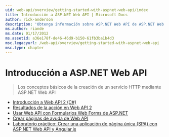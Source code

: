 ```yaml
---
uid: web-api/overview/getting-started-with-aspnet-web-api/index
title: Introducción a ASP.NET Web API | Microsoft Docs
author: rick-anderson
description: 'Obtenga información sobre ASP.NET Web API de ASP.NET Web API es un marco que facilita la creación de servicios HTTP que llegan a una amplia gama de clientes, incluidos los exploradores...'
ms.author: riande
ms.date: 01/17/2012
ms.assetid: a36e178f-de46-46d9-b150-61fb3ba1b4d3
msc.legacyurl: /web-api/overview/getting-started-with-aspnet-web-api
msc.type: chapter
---
```

<a name="getting-started-with-aspnet-web-api"></a>Introducción a ASP.NET Web API
====================
> Los conceptos básicos de la creación de un servicio HTTP mediante ASP.NET Web API


- [Introducción a Web API 2 (C#)](tutorial-your-first-web-api.md)
- [Resultados de la acción en Web API 2](action-results.md)
- [Usar Web API con Formularios Web Forms de ASP.NET](using-web-api-with-aspnet-web-forms.md)
- [Crear páginas de ayuda de Web API](creating-api-help-pages.md)
- [Laboratorio práctico: Crear una aplicación de página única (SPA) con ASP.NET Web API y Angular.js](build-a-single-page-application-spa-with-aspnet-web-api-and-angularjs.md)
